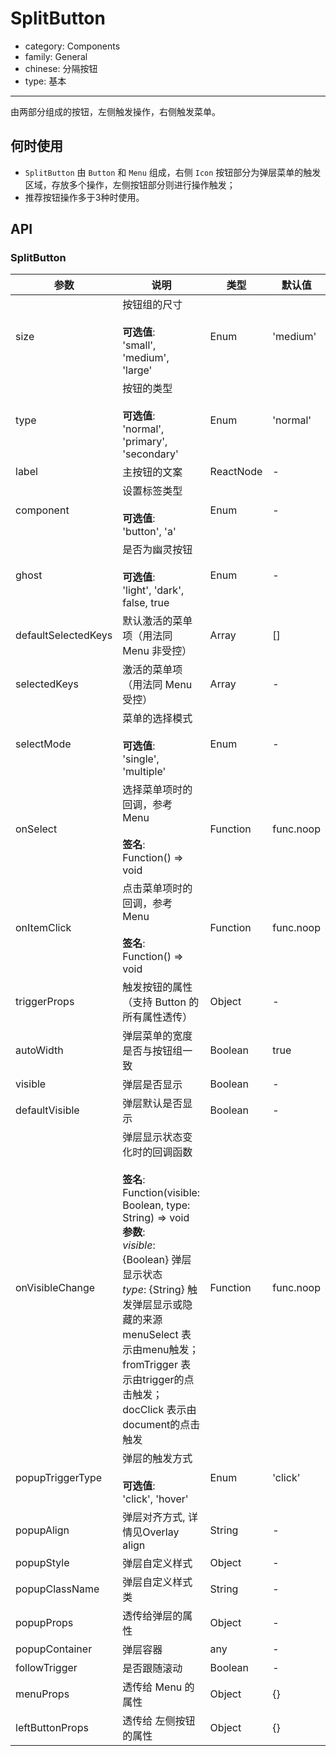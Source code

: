 # SplitButton

-   category: Components
-   family: General
-   chinese: 分隔按钮
-   type: 基本

---

由两部分组成的按钮，左侧触发操作，右侧触发菜单。

## 何时使用

-   `SplitButton` 由 `Button` 和 `Menu` 组成，右侧 `Icon` 按钮部分为弹层菜单的触发区域，存放多个操作，左侧按钮部分则进行操作触发；
-   推荐按钮操作多于3种时使用。

## API

### SplitButton

| 参数                  | 说明                                                                                                                                                                                                                                              | 类型        | 默认值       |
| ------------------- | ----------------------------------------------------------------------------------------------------------------------------------------------------------------------------------------------------------------------------------------------- | --------- | --------- |
| size                | 按钮组的尺寸<br/><br/>**可选值**:<br/>'small', 'medium', 'large'                                                                                                                                                                                         | Enum      | 'medium'  |
| type                | 按钮的类型<br/><br/>**可选值**:<br/>'normal', 'primary', 'secondary'                                                                                                                                                                                    | Enum      | 'normal'  |
| label               | 主按钮的文案                                                                                                                                                                                                                                          | ReactNode | -         |
| component           | 设置标签类型<br/><br/>**可选值**:<br/>'button', 'a'                                                                                                                                                                                                      | Enum      | -         |
| ghost               | 是否为幽灵按钮<br/><br/>**可选值**:<br/>'light', 'dark', false, true                                                                                                                                                                                      | Enum      | -         |
| defaultSelectedKeys | 默认激活的菜单项（用法同 Menu 非受控）                                                                                                                                                                                                                          | Array     | \[]       |
| selectedKeys        | 激活的菜单项（用法同 Menu 受控）                                                                                                                                                                                                                             | Array     | -         |
| selectMode          | 菜单的选择模式<br/><br/>**可选值**:<br/>'single', 'multiple'                                                                                                                                                                                              | Enum      | -         |
| onSelect            | 选择菜单项时的回调，参考 Menu<br/><br/>**签名**:<br/>Function() => void                                                                                                                                                                                       | Function  | func.noop |
| onItemClick         | 点击菜单项时的回调，参考 Menu<br/><br/>**签名**:<br/>Function() => void                                                                                                                                                                                       | Function  | func.noop |
| triggerProps        | 触发按钮的属性（支持 Button 的所有属性透传）                                                                                                                                                                                                                      | Object    | -         |
| autoWidth           | 弹层菜单的宽度是否与按钮组一致                                                                                                                                                                                                                                 | Boolean   | true      |
| visible             | 弹层是否显示                                                                                                                                                                                                                                          | Boolean   | -         |
| defaultVisible      | 弹层默认是否显示                                                                                                                                                                                                                                        | Boolean   | -         |
| onVisibleChange     | 弹层显示状态变化时的回调函数<br/><br/>**签名**:<br/>Function(visible: Boolean, type: String) => void<br/>**参数**:<br/>_visible_: {Boolean} 弹层显示状态<br/>_type_: {String} 触发弹层显示或隐藏的来源 menuSelect 表示由menu触发； fromTrigger 表示由trigger的点击触发； docClick 表示由document的点击触发 | Function  | func.noop |
| popupTriggerType    | 弹层的触发方式<br/><br/>**可选值**:<br/>'click', 'hover'                                                                                                                                                                                                  | Enum      | 'click'   |
| popupAlign          | 弹层对齐方式, 详情见Overlay align                                                                                                                                                                                                                        | String    | -         |
| popupStyle          | 弹层自定义样式                                                                                                                                                                                                                                         | Object    | -         |
| popupClassName      | 弹层自定义样式类                                                                                                                                                                                                                                        | String    | -         |
| popupProps          | 透传给弹层的属性                                                                                                                                                                                                                                        | Object    | -         |
| popupContainer      | 弹层容器                                                                                                                                                                                                                                            | any       | -         |
| followTrigger       | 是否跟随滚动                                                                                                                                                                                                                                          | Boolean   | -         |
| menuProps           | 透传给 Menu 的属性                                                                                                                                                                                                                                    | Object    | {}        |
| leftButtonProps     | 透传给 左侧按钮 的属性                                                                                                                                                                                                                                    | Object    | {}        |
